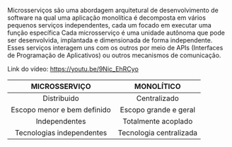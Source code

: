 Microsserviços são uma abordagem arquitetural de desenvolvimento de software na qual uma aplicação monolítica é decomposta em vários pequenos serviços independentes, cada um focado em executar uma função específica
Cada microsserviço é uma unidade autônoma que pode ser desenvolvida, implantada e dimensionada de forma independente. 
Esses serviços interagem uns com os outros por meio de APIs (Interfaces de Programação de Aplicativos) ou outros mecanismos de comunicação.

Link do vídeo: https://youtu.be/9Nic_EhRCyo


|         MICROSSERVIÇO        |           MONOLÍTICO        |
| :-------------------------:  | :-------------------------: | 
| Distribuido                  | Centralizado                | 
| Escopo menor e bem definido  | Escopo grande e geral       | 
| Independentes                | Totalmente acoplado         |
| Tecnologias independentes    | Tecnologia centralizada     | 
